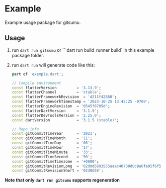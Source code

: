 # Example

Example usage package for gitsumu.

## Usage

1. run `dart run gitsumu` or ```dart run build_runner build` in this example package folder.

2. run `dart run` will generate code like this:
   ```dart
   part of 'example.dart';
   
   // Compile environment
   const flutterVersion         = '3.13.9';
   const flutterChannel         = 'stable';
   const flutterFrameworkRevision  = 'd211f42860';
   const flutterFrameworkTimestamp = '2023-10-25 13:42:25 -0700';
   const flutterEngineRevision  = '0545f8705d';
   const flutterDartVersion     = '3.1.5';
   const flutterDevToolsVersion = '2.25.0';
   const dartVersion            = '3.1.5 (stable)';
   
   // Repo info
   const gitCommitTimeYear      = '2023';
   const gitCommitTimeMonth     = '11';
   const gitCommitTimeDay       = '06';
   const gitCommitTimeHour      = '17';
   const gitCommitTimeMinute    = '33';
   const gitCommitTimeSecond    = '50';
   const gitCommitTimeTimezone  = '+0800';
   const gitCommitRevisionLong  = '02d0d5803555eaac40730d0c8a0fe95f6f5f18d1';
   const gitCommitRevisionShort = '02d0d58';
   ```

**Note that only `dart run gitsumu` supports regeneration**
